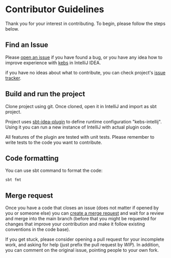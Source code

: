 # Contributor Guidelines

Thank you for your interest in contributing. To begin, please follow the steps below.

## Find an Issue

Please [open an issue](https://github.com/theiterators/kebs-intellij/issues/new) if you have found a bug, or you have any idea how to improve experience with [kebs](https://github.com/theiterators/kebs) in IntelliJ IDEA.

if you have no ideas about what to contribute, you can check project's [issue tracker](https://github.com/theiterators/kebs-intellij/issues).

## Build and run the project

Clone project using git. Once cloned, open it in IntelliJ and import as sbt project.

Project uses [sbt-idea-plugin](https://github.com/JetBrains/sbt-idea-plugin) to define runtime configuration "kebs-intellij".
Using it you can run a new instance of IntelliJ with actual plugin code.

All features of the plugin are tested with unit tests. Please remember to write tests to the code you want to contribute.

## Code formatting

You can use sbt command to format the code:
```
sbt fmt
```

## Merge request

Once you have a code that closes an issue (does not matter if opened by you or someone else) you can
[create a merge request](https://github.com/theiterators/kebs-intellij/compare) and wait for a review and merge
into the main branch (before that you might be requested for changes that improve your contribution and make it follow
existing conventions in the code base).

If you get stuck, please consider opening a pull request for your incomplete work, and asking for help (just prefix
the pull request by *WIP*). In addition, you can comment on the original issue, pointing people to your own fork.
